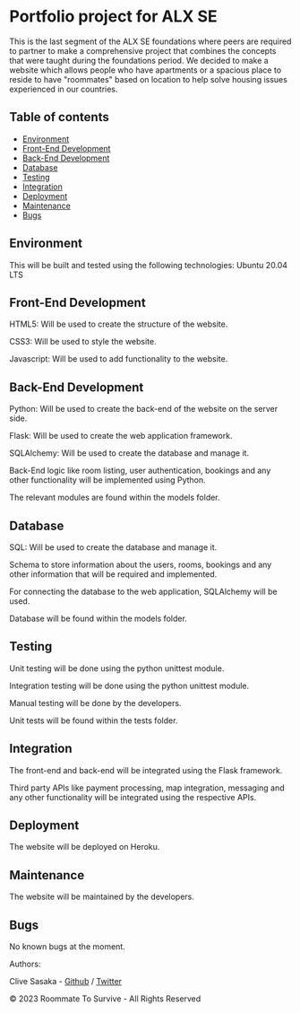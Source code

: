 # Portfolio project for ALX SE

This is the last segment of the ALX SE foundations where peers are required to partner to make a comprehensive project that combines the concepts that were taught during the foundations period.
We decided to make a website which allows people who have apartments or a spacious place to reside to have "roommates" based on location to help solve housing issues experienced in our countries.

## Table of contents

* [Environment](#environment)
* [Front-End Development](#front-end)
* [Back-End Development](#backend)
* [Database](#database)
* [Testing](#testing)
* [Integration](#integration)
* [Deployment](#deployment)
* [Maintenance](#maintenance)
* [Bugs](#bugs)

## Environment

This will be built and tested using the following technologies:
Ubuntu 20.04 LTS

## Front-End Development

HTML5: Will be used to create the structure of the website.

CSS3: Will be used to style the website.

Javascript: Will be used to add functionality to the website.

## Back-End Development

Python: Will be used to create the back-end of the website on the server side.

Flask: Will be used to create the web application framework.

SQLAlchemy: Will be used to create the database and manage it.

Back-End logic like room listing, user authentication, bookings and any other functionality will be implemented using Python.

The relevant modules are found within the models folder.

## Database

SQL: Will be used to create the database and manage it.

Schema to store information about the users, rooms, bookings and any other information that will be required and implemented.

For connecting the database to the web application, SQLAlchemy will be used.

Database will be found within the models folder.

## Testing

Unit testing will be done using the python unittest module.

Integration testing will be done using the python unittest module.

Manual testing will be done by the developers.

Unit tests will be found within the tests folder.

## Integration

The front-end and back-end will be integrated using the Flask framework.

Third party APIs  like payment processing, map integration, messaging and any other functionality will be integrated using the respective APIs.

## Deployment

The website will be deployed on Heroku.

## Maintenance

The website will be maintained by the developers.

## Bugs

No known bugs at the moment.

Authors:

Clive Sasaka - [Github](https://github.com/Csasaka19) / [Twitter](https://twitter.com/Sasaka_JR)

&copy; 2023 Roommate To Survive - All Rights Reserved